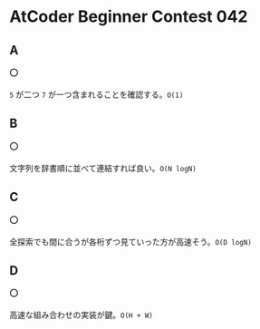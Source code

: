 # AtCoder Beginner Contest 042

## A

:o:

`5` が二つ `7` が一つ含まれることを確認する。`O(1)`

## B

:o:

文字列を辞書順に並べて連結すれば良い。`O(N logN)`

## C

:o:

全探索でも間に合うが各桁ずつ見ていった方が高速そう。`O(D logN)`

## D

:o:

高速な組み合わせの実装が鍵。`O(H + W)`
